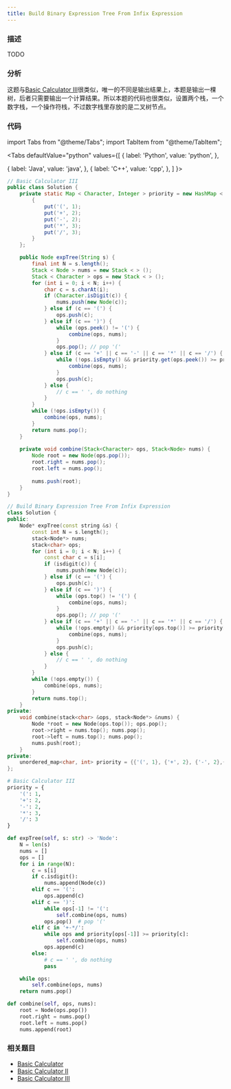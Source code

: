 ```yaml
---
title: Build Binary Expression Tree From Infix Expression
---
```


### 描述

TODO

### 分析

这题与[Basic Calculator III](basic-calculator-iii.md)很类似，唯一的不同是输出结果上，本题是输出一棵树，后者只需要输出一个计算结果。所以本题的代码也很类似，设置两个栈，一个数字栈，一个操作符栈，不过数字栈里存放的是二叉树节点。

### 代码

import Tabs from "@theme/Tabs";
import TabItem from "@theme/TabItem";

<Tabs
defaultValue="python"
values={[
{ label: 'Python', value: 'python', },

{ label: 'Java', value: 'java', },
{ label: 'C++', value: 'cpp', },
]
}>
<TabItem value="java">

```java
// Basic Calculator III
public class Solution {
    private static Map < Character, Integer > priority = new HashMap < > () {
        {
            put('(', 1);
            put('+', 2);
            put('-', 2);
            put('*', 3);
            put('/', 3);
        }
    };

    public Node expTree(String s) {
        final int N = s.length();
        Stack < Node > nums = new Stack < > ();
        Stack < Character > ops = new Stack < > ();
        for (int i = 0; i < N; i++) {
            char c = s.charAt(i);
            if (Character.isDigit(c)) {
                nums.push(new Node(c));
            } else if (c == '(') {
                ops.push(c);
            } else if (c == ')') {
                while (ops.peek() != '(') {
                    combine(ops, nums);
                }
                ops.pop(); // pop '('
            } else if (c == '+' || c == '-' || c == '*' || c == '/') {
                while (!ops.isEmpty() && priority.get(ops.peek()) >= priority.get(c)) {
                    combine(ops, nums);
                }
                ops.push(c);
            } else {
                // c == ' ', do nothing
            }
        }
        while (!ops.isEmpty()) {
            combine(ops, nums);
        }
        return nums.pop();
    }
    
    private void combine(Stack<Character> ops, Stack<Node> nums) {
        Node root = new Node(ops.pop());
        root.right = nums.pop();
        root.left = nums.pop();
    
        nums.push(root);
    }
}
```

</TabItem>
<TabItem value="cpp">

```cpp
// Build Binary Expression Tree From Infix Expression
class Solution {
public:
    Node* expTree(const string &s) {
        const int N = s.length();
        stack<Node*> nums;
        stack<char> ops;
        for (int i = 0; i < N; i++) {
            const char c = s[i];
            if (isdigit(c)) {
                nums.push(new Node(c));
            } else if (c == '(') {
                ops.push(c);
            } else if (c == ')') {
                while (ops.top() != '(') {
                    combine(ops, nums);
                }
                ops.pop(); // pop '('
            } else if (c == '+' || c == '-' || c == '*' || c == '/') {
                while (!ops.empty() && priority[ops.top()] >= priority[c]) {
                    combine(ops, nums);
                }
                ops.push(c);
            } else {
                // c == ' ', do nothing
            }
        }
        while (!ops.empty()) {
            combine(ops, nums);
        }
        return nums.top();
    }
private:
    void combine(stack<char> &ops, stack<Node*> &nums) {
        Node *root = new Node(ops.top()); ops.pop();
        root->right = nums.top(); nums.pop();
        root->left = nums.top(); nums.pop();
        nums.push(root);
    }
private:
    unordered_map<char, int> priority = {{'(', 1}, {'+', 2}, {'-', 2},{'*', 3}, {'/', 3}};
};
```

</TabItem>

<TabItem value="python">

```python
# Basic Calculator III
priority = {
    '(': 1,
    '+': 2,
    '-': 2,
    '*': 3,
    '/': 3
}

def expTree(self, s: str) -> 'Node':
    N = len(s)
    nums = []
    ops = []
    for i in range(N):
        c = s[i]
        if c.isdigit():
            nums.append(Node(c))
        elif c == '(':
            ops.append(c)
        elif c == ')':
            while ops[-1] != '(':
                self.combine(ops, nums)
            ops.pop()  # pop '('
        elif c in '+-*/':
            while ops and priority[ops[-1]] >= priority[c]:
                self.combine(ops, nums)
            ops.append(c)
        else:
            # c == ' ', do nothing
            pass

    while ops:
        self.combine(ops, nums)
    return nums.pop()

def combine(self, ops, nums):
    root = Node(ops.pop())
    root.right = nums.pop()
    root.left = nums.pop()
    nums.append(root)
```

</TabItem>
</Tabs>

### 相关题目

- [Basic Calculator](basic-calculator.md)
- [Basic Calculator II](basic-calculator-ii.md)
- [Basic Calculator III](basic-calculator-iii.md)
